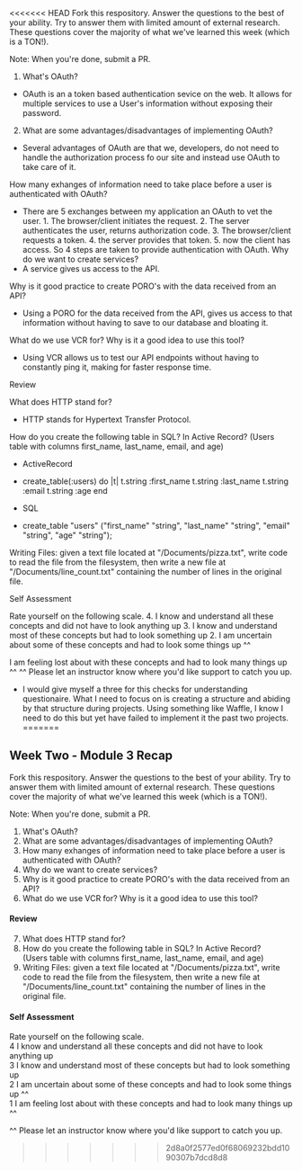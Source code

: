 <<<<<<< HEAD
Fork this respository. Answer the questions to the best of your ability. Try to answer them with limited amount of external research. These questions cover the majority of what we've learned this week (which is a TON!).

Note: When you're done, submit a PR.

1. What's OAuth?
 * OAuth is an a token based authentication sevice on the web. It allows for multiple services to use a User's information without exposing their password.

2. What are some advantages/disadvantages of implementing OAuth?
* Several advantages of OAuth are that we, developers, do not need to handle the authorization process fo our site and instead use OAuth to take care of it.

How many exhanges of information need to take place before a user is authenticated with OAuth?
* There are 5 exchanges between my application an OAuth to vet the user. 1. The  browser/client initiates the request. 2. The server authenticates the user, returns authorization code. 3. The browser/client requests a token. 4. the server provides that token. 5. now the client has access. So 4 steps are taken to provide authentication with OAuth.
Why do we want to create services?
* A service gives us access to the API.

Why is it good practice to create PORO's with the data received from an API?
* Using a PORO for the data received from the API, gives us access to that information without having to save to our database and bloating it.

What do we use VCR for? Why is it a good idea to use this tool?
* Using VCR allows us to test our API endpoints without having to constantly ping it, making for faster response time. 

Review

What does HTTP stand for?
* HTTP stands for Hypertext Transfer Protocol.

How do you create the following table in SQL? In Active Record?
(Users table with columns first_name, last_name, email, and age)
* ActiveRecord
* create_table(:users) do |t|
t.string :first_name
t.string :last_name
t.string :email
t.string :age
end

* SQL
 * create_table "users"
 ("first_name" "string",
  "last_name" "string",
   "email" "string",
   "age" "string");


Writing Files: given a text file located at "/Documents/pizza.txt", write code to read the file from the filesystem, then write a new file at "/Documents/line_count.txt" containing the number of lines in the original file.


Self Assessment

Rate yourself on the following scale.
 4. I know and understand all these concepts and did not have to look anything up
3. I know and understand most of these concepts but had to look something up
2. I am uncertain about some of these concepts and had to look some things up ^^

I am feeling lost about with these concepts and had to look many things up ^^
^^ Please let an instructor know where you'd like support to catch you up.
* I would give myself a three for this checks for understanding questionaire. What I need to focus on is creating a structure and abiding by that structure during projects. Using something like Waffle, I know I need to do this but yet have failed to implement it the past two projects. 
=======
## Week Two - Module 3 Recap

Fork this respository. Answer the questions to the best of your ability. Try to answer them with limited amount of external research. These questions cover the majority of what we've learned this week (which is a TON!). 

Note: When you're done, submit a PR. 

1. What's OAuth?
2. What are some advantages/disadvantages of implementing OAuth?
3. How many exhanges of information need to take place before a user is authenticated with OAuth?
4. Why do we want to create services?
5. Why is it good practice to create PORO's with the data received from an API?
6. What do we use VCR for? Why is it a good idea to use this tool?  

#### Review  

7. What does HTTP stand for?  
8. How do you create the following table in SQL? In Active Record?   
   (Users table with columns first_name, last_name, email, and age)   
9. Writing Files: given a text file located at "/Documents/pizza.txt", write code to read the file from the filesystem, then    write a new file at "/Documents/line_count.txt" containing the number of lines in the original file.  

#### Self Assessment  
Rate yourself on the following scale.  
4 I know and understand all these concepts and did not have to look anything up  
3 I know and understand most of these concepts but had to look something up  
2 I am uncertain about some of these concepts and had to look some things up ^^  
1 I am feeling lost about with these concepts and had to look many things up ^^  

^^ Please let an instructor know where you'd like support to catch you up. 



>>>>>>> 2d8a0f2577ed0f68069232bdd1090307b7dcd8d8

